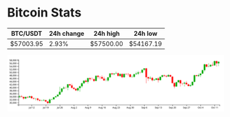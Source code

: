# Bitcoin Stats

BTC/USDT|24h change|24h high|24h low|
|---|---|---|---|
|$57003.95|2.93%|$57500.00|$54167.19|

<img src="./chart.svg">
